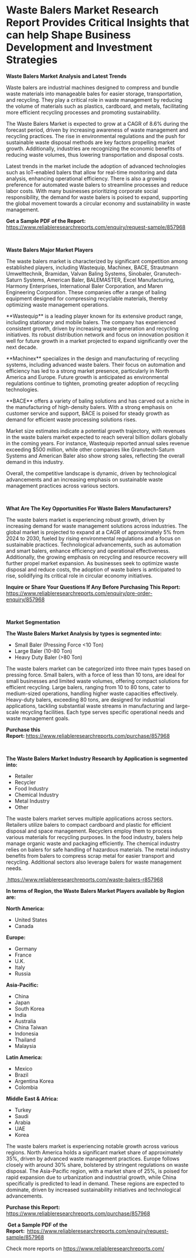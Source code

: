<p><h1>Waste Balers Market Research Report Provides Critical Insights that can help Shape Business Development and Investment Strategies</h1></p><p><strong>Waste Balers Market Analysis and Latest Trends</strong></p>
<p><p>Waste balers are industrial machines designed to compress and bundle waste materials into manageable bales for easier storage, transportation, and recycling. They play a critical role in waste management by reducing the volume of materials such as plastics, cardboard, and metals, facilitating more efficient recycling processes and promoting sustainability.</p><p>The Waste Balers Market is expected to grow at a CAGR of 8.6% during the forecast period, driven by increasing awareness of waste management and recycling practices. The rise in environmental regulations and the push for sustainable waste disposal methods are key factors propelling market growth. Additionally, industries are recognizing the economic benefits of reducing waste volumes, thus lowering transportation and disposal costs.</p><p>Latest trends in the market include the adoption of advanced technologies such as IoT-enabled balers that allow for real-time monitoring and data analysis, enhancing operational efficiency. There is also a growing preference for automated waste balers to streamline processes and reduce labor costs. With many businesses prioritizing corporate social responsibility, the demand for waste balers is poised to expand, supporting the global movement towards a circular economy and sustainability in waste management.</p></p>
<p><strong>Get a Sample PDF of the Report:&nbsp;</strong> <a href="https://www.reliableresearchreports.com/enquiry/request-sample/857968?utm_campaign=2002&utm_medium=2&utm_source=Github&utm_content=ia&utm_term=18022025&utm_id=waste-balers">https://www.reliableresearchreports.com/enquiry/request-sample/857968</a></p>
<p>&nbsp;</p>
<p><strong>Waste Balers Major Market Players</strong></p>
<p><p>The waste balers market is characterized by significant competition among established players, including Wastequip, Machinex, BACE, Strautmann Umwelttechnik, Bramidan, Valvan Baling Systems, Sinobaler, Granutech-Saturn Systems, American Baler, BALEMASTER, Excel Manufacturing, Harmony Enterprises, International Baler Corporation, and Maren Engineering Corporation. These companies offer a range of baling equipment designed for compressing recyclable materials, thereby optimizing waste management operations.</p><p>**Wastequip** is a leading player known for its extensive product range, including stationary and mobile balers. The company has experienced consistent growth, driven by increasing waste generation and recycling initiatives. Its robust distribution network and focus on innovation position it well for future growth in a market projected to expand significantly over the next decade.</p><p>**Machinex** specializes in the design and manufacturing of recycling systems, including advanced waste balers. Their focus on automation and efficiency has led to a strong market presence, particularly in North America and Europe. Future growth is anticipated as environmental regulations continue to tighten, promoting greater adoption of recycling technologies.</p><p>**BACE** offers a variety of baling solutions and has carved out a niche in the manufacturing of high-density balers. With a strong emphasis on customer service and support, BACE is poised for steady growth as demand for efficient waste processing solutions rises.</p><p>Market size estimates indicate a potential growth trajectory, with revenues in the waste balers market expected to reach several billion dollars globally in the coming years. For instance, Wastequip reported annual sales revenue exceeding $500 million, while other companies like Granutech-Saturn Systems and American Baler also show strong sales, reflecting the overall demand in this industry.</p><p>Overall, the competitive landscape is dynamic, driven by technological advancements and an increasing emphasis on sustainable waste management practices across various sectors.</p></p>
<p>&nbsp;</p>
<p><strong>What Are The Key Opportunities For Waste Balers Manufacturers?</strong></p>
<p><p>The waste balers market is experiencing robust growth, driven by increasing demand for waste management solutions across industries. The global market is projected to expand at a CAGR of approximately 5% from 2024 to 2030, fueled by rising environmental regulations and a focus on sustainable practices. Technological advancements, such as automation and smart balers, enhance efficiency and operational effectiveness. Additionally, the growing emphasis on recycling and resource recovery will further propel market expansion. As businesses seek to optimize waste disposal and reduce costs, the adoption of waste balers is anticipated to rise, solidifying its critical role in circular economy initiatives.</p></p>
<p><strong>Inquire or Share Your Questions If Any Before Purchasing This Report:</strong> <a href="https://www.reliableresearchreports.com/enquiry/pre-order-enquiry/857968?utm_campaign=2002&utm_medium=2&utm_source=Github&utm_content=ia&utm_term=18022025&utm_id=waste-balers">https://www.reliableresearchreports.com/enquiry/pre-order-enquiry/857968</a></p>
<p>&nbsp;</p>
<p><strong>Market Segmentation</strong></p>
<p><strong>The Waste Balers Market Analysis by types is segmented into:</strong></p>
<p><ul><li>Small Baler (Pressing Force <10 Ton)</li><li>Large Baler (10-80 Ton)</li><li>Heavy Duty Baler (>80 Ton)</li></ul></p>
<p><p>The waste balers market can be categorized into three main types based on pressing force. Small balers, with a force of less than 10 tons, are ideal for small businesses and limited waste volumes, offering compact solutions for efficient recycling. Large balers, ranging from 10 to 80 tons, cater to medium-sized operations, handling higher waste capacities effectively. Heavy-duty balers, exceeding 80 tons, are designed for industrial applications, tackling substantial waste streams in manufacturing and large-scale recycling facilities. Each type serves specific operational needs and waste management goals.</p></p>
<p><strong>Purchase this Report:&nbsp;</strong><a href="https://www.reliableresearchreports.com/purchase/857968?utm_campaign=2002&utm_medium=2&utm_source=Github&utm_content=ia&utm_term=18022025&utm_id=waste-balers">https://www.reliableresearchreports.com/purchase/857968</a></p>
<p>&nbsp;</p>
<p><strong>The Waste Balers Market Industry Research by Application is segmented into:</strong></p>
<p><ul><li>Retailer</li><li>Recycler</li><li>Food Industry</li><li>Chemical Industry</li><li>Metal Industry</li><li>Other</li></ul></p>
<p><p>The waste balers market serves multiple applications across sectors. Retailers utilize balers to compact cardboard and plastic for efficient disposal and space management. Recyclers employ them to process various materials for recycling purposes. In the food industry, balers help manage organic waste and packaging efficiently. The chemical industry relies on balers for safe handling of hazardous materials. The metal industry benefits from balers to compress scrap metal for easier transport and recycling. Additional sectors also leverage balers for waste management needs.</p></p>
<p><a href="https://www.reliableresearchreports.com/waste-balers-r857968?utm_campaign=2002&utm_medium=2&utm_source=Github&utm_content=ia&utm_term=18022025&utm_id=waste-balers">&nbsp;https://www.reliableresearchreports.com/waste-balers-r857968</a></p>
<p><strong>In terms of Region, the Waste Balers Market Players available by Region are:</strong></p>
<p>
    <p> <strong> North America: </strong>
        <ul>
            <li>United States</li>
            <li>Canada</li>
        </ul>
        </p> 
    <p> <strong> Europe: </strong>
        <ul>
            <li>Germany</li>
            <li>France</li>
            <li>U.K.</li>
            <li>Italy</li>
            <li>Russia</li>
        </ul>
        </p> 
    <p> <strong> Asia-Pacific: </strong>
        <ul>
            <li>China</li>
            <li>Japan</li>
            <li>South Korea</li>
            <li>India</li>
            <li>Australia</li>
            <li>China Taiwan</li>
            <li>Indonesia</li>
            <li>Thailand</li>
            <li>Malaysia</li>
        </ul>
        </p> 
    <p> <strong> Latin America: </strong>
        <ul>
            <li>Mexico</li>
            <li>Brazil</li>
            <li>Argentina Korea</li>
            <li>Colombia</li>
        </ul>
        </p> 
    <p> <strong> Middle East & Africa: </strong>
        <ul>
            <li>Turkey</li>
            <li>Saudi</li>
            <li>Arabia</li>
            <li>UAE</li>
            <li>Korea</li>
        </ul>
    </p>
    </p>
<p><p>The waste balers market is experiencing notable growth across various regions. North America holds a significant market share of approximately 35%, driven by advanced waste management practices. Europe follows closely with around 30% share, bolstered by stringent regulations on waste disposal. The Asia-Pacific region, with a market share of 25%, is poised for rapid expansion due to urbanization and industrial growth, while China specifically is predicted to lead in demand. These regions are expected to dominate, driven by increased sustainability initiatives and technological advancements.</p></p>
<p><strong>Purchase this Report: </strong><a href="https://www.reliableresearchreports.com/purchase/857968?utm_campaign=2002&utm_medium=2&utm_source=Github&utm_content=ia&utm_term=18022025&utm_id=waste-balers">https://www.reliableresearchreports.com/purchase/857968</a></p>
<p>&nbsp;<strong>Get a Sample PDF of the Report:&nbsp;&nbsp;</strong><a href="https://www.reliableresearchreports.com/enquiry/request-sample/857968?utm_campaign=2002&utm_medium=2&utm_source=Github&utm_content=ia&utm_term=18022025&utm_id=waste-balers">https://www.reliableresearchreports.com/enquiry/request-sample/857968</a></p>
<p><strong></strong></p>
<p>Check more reports on <a href="https://www.reliableresearchreports.com/?utm_campaign=2002&utm_medium=2&utm_source=Github&utm_content=ia&utm_term=18022025&utm_id=waste-balers">https://www.reliableresearchreports.com/</a></p>